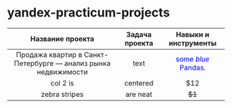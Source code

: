 # yandex-practicum-projects

| Название проекта  | Задача проекта  | Навыки и инструменты |
|:-----------------:|:---------------:|:--------------------:|
| Продажа квартир в Санкт-Петербурге — анализ рынка недвижимости         |  text |     <span style="color:blue">some *blue* Pandas</span>.       |
| col 2 is          | centered        |         $12          |
| zebra stripes     | are neat        |        ~~$1~~        |
